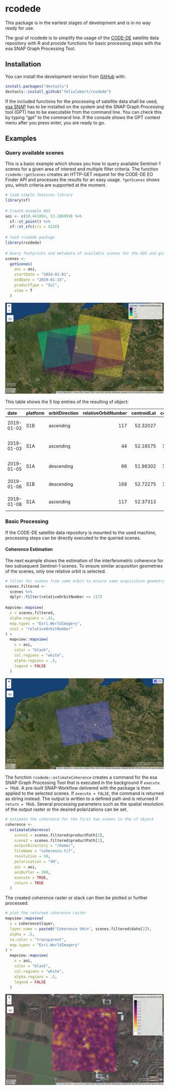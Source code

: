 
<!-- README.md is generated from README.Rmd. Please edit that file -->

# rcodede

<!-- badges: start -->

<!-- badges: end -->

This package is in the earliest stages of development and is in no way
ready for use.

The goal of rcodede is to simplify the usage of the
[CODE-DE](https://code-de.org/) satellite data repository with R and
provide functions for basic processing steps with the esa SNAP Graph
Processing Tool.

## Installation

You can install the development version from
[GitHub](https://github.com/) with:

``` r
install.packages("devtools")
devtools::install_github("felixlobert/rcodede")
```

If the included functions for the processing of satellite data shall be
used, [esa SNAP](http://step.esa.int/main/download/snap-download/) has
to be installed on the system and the SNAP Graph Processing tool (GPT)
has to be executable from the command line. You can check this by typing
“gpt” to the command line. If the console shows the GPT context menu
after you press enter, you are ready to go.

## Examples

### Query available scenes

This is a basic example which shows you how to query available
Sentinel-1 scenes for a given area of interest and multiple filter
criteria. The function `rcodede::getScenes` creates an HTTP-GET request
for the CODE-DE EO Finder API and processes the results for an easy
usage. `?getScenes` shows you, which criteria are supported at the
moment.

``` r
# load simple features library
library(sf)

# Create example AOI
aoi <- c(10.441054, 52.286959) %>%
  sf::st_point() %>%
  sf::st_sfc(crs = 4326)

# load rcodede package
library(rcodede)

# Query footprints and metadata of available scenes for the AOI and given criteria
scenes <- 
  getScenes(
    aoi = aoi,
    startDate = "2019-01-01",
    endDate = "2019-01-15",
    productType = "SLC",
    view = T
  )
```

![Queried Scenes](man/figures/scenes.png)

This table shows the 5 top entries of the resulting sf object:

| date       | platform | orbitDirection | relativeOrbitNumber | centroidLat | centroidLon | productPath                                                                                                             | numberAoiGeoms | footprint                    |
| :--------- | :------- | :------------- | ------------------: | ----------: | ----------: | :---------------------------------------------------------------------------------------------------------------------- | -------------: | :--------------------------- |
| 2019-01-02 | S1B      | ascending      |                 117 |    52.32027 |    9.727361 | /codede/Sentinel-1/SAR/SLC/2019/01/02/S1B\_IW\_SLC\_\_1SDV\_20190102T170751\_20190102T170818\_014318\_01AA3A\_FF22.SAFE |              1 | POLYGON ((7.595577 52.91906… |
| 2019-01-03 | S1A      | ascending      |                  44 |    52.16575 |   11.819360 | /codede/Sentinel-1/SAR/SLC/2019/01/03/S1A\_IW\_SLC\_\_1SDV\_20190103T170016\_20190103T170044\_025316\_02CD10\_3344.SAFE |              1 | POLYGON ((9.6748 52.76576, … |
| 2019-01-05 | S1A      | descending     |                  66 |    51.98302 |   10.031724 | /codede/Sentinel-1/SAR/SLC/2019/01/05/S1A\_IW\_SLC\_\_1SDV\_20190105T053336\_20190105T053403\_025338\_02CDE5\_DD48.SAFE |              1 | POLYGON ((11.62581 50.96621… |
| 2019-01-06 | S1B      | descending     |                 168 |    52.72275 |   12.320578 | /codede/Sentinel-1/SAR/SLC/2019/01/06/S1B\_IW\_SLC\_\_1SDV\_20190106T052428\_20190106T052456\_014369\_01ABD6\_2CFC.SAFE |              1 | POLYGON ((13.9049 51.68368,… |
| 2019-01-08 | S1A      | ascending      |                 117 |    52.37313 |    9.685434 | /codede/Sentinel-1/SAR/SLC/2019/01/08/S1A\_IW\_SLC\_\_1SDV\_20190108T170833\_20190108T170900\_025389\_02CFCA\_312E.SAFE |              1 | POLYGON ((7.54464 52.97379,… |

### Basic Processing

If the CODE-DE satellite data repository is mounted to the used machine,
processing steps can be directly executed to the queried scenes.

#### Coherence Estimation

The next example shows the estimation of the interferometric coherence
for two subsequent Sentinel-1 scenes. To ensure similar acquisition
geometries of the scenes, only one relative orbit is selected.

``` r
# filter for scenes from same orbit to ensure same acquisition geometry
scenes.filtered <-
  scenes %>%
  dplyr::filter(relativeOrbitNumber == 117)

mapview::mapview(
  x = scenes.filtered,
  alpha.regions = .15,
  map.types = "Esri.WorldImagery",
  zcol = "relativeOrbitNumber"
) +
  mapview::mapview(
    x = aoi,
    color = "black",
    col.regions = "white",
    alpha.regions = .5,
    legend = FALSE
  )
```

![Filtered Scenes](man/figures/scenesFiltered.png)

The function `rcodede::estimateCoherence` creates a command for the esa
SNAP Graph Processing Tool that is executed in the background if
`execute = TRUE`. A pre-built SNAP-Workflow delivered with the package
is then applied to the selected scenes. If `execute = FALSE`, the
command is returned as string instead. The output is written to a
defined path and is returned if `return = TRUE`. Several processing
parameters such as the spatial resolution of the output raster or the
desired polarizations can be set.

``` r
# estimate the coherence for the first two scenes in the sf object
coherence <-
  estimateCoherence(
    scene1 = scenes.filtered$productPath[2],
    scene2 = scenes.filtered$productPath[1],
    outputDirectory = "/home/",
    fileName = "coherence.tif",
    resolution = 10,
    polarisation = "VH",
    aoi = aoi,
    aoiBuffer = 300,
    execute = TRUE,
    return = TRUE
  )
```

The created coherence raster or stack can then be plotted or further
processed:

``` r
# plot the returned coherence raster
mapview::mapview(
  x = coherence$layer,
  layer.name = paste0("Coherence VH\n", scenes.filtered$date[2]),
  alpha = .5,
  na.color = "transparent",
  map.types = "Esri.WorldImagery"
) +
  mapview::mapview(
    x = aoi,
    color = "black",
    col.regions = "white",
    alpha.regions = .5,
    legend = FALSE
  )
```

![Estimated Coherence](man/figures/coherence.png)
